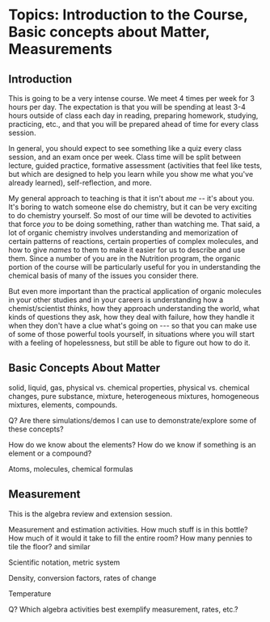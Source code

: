 Topics: Introduction to the Course, Basic concepts about Matter, Measurements
=============================================================================

Introduction
--------------

This is going to be a very intense course.  We meet 4 times per week
for 3 hours per day.  The expectation is that you will be spending at
least 3-4 hours outside of class each day in reading, preparing
homework, studying, practicing, etc., and that you will be prepared
ahead of time for every class session.


In general, you should expect to see something like a quiz every class
session, and an exam once per week.  Class time will be split between
lecture, guided practice, formative assessment (activities that feel
like tests, but which are designed to help you learn while you show me
what you've already learned), self-reflection, and more.


My general approach to teaching is that it isn't about *me* -- it's
about you.  It's boring to watch someone else do chemistry, but it can
be very exciting to do chemistry yourself.  So most of our time will
be devoted to activities that force *you* to be doing something,
rather than watching me.  That said, a lot of organic chemistry
involves understanding and memorization of certain patterns of
reactions, certain properties of complex molecules, and how to give
*names* to them to make it easier for us to describe and use them.
Since a number of you are in the Nutrition program, the organic
portion of the course will be particularly useful for you in
understanding the chemical basis of many of the issues you consider
there.


But even more important than the practical application of organic
molecules in your other studies and in your careers is understanding
how a chemist/scientist *thinks*, how they approach understanding the
world, what kinds of questions they ask, how they deal with failure,
how they handle it when they don't have a clue what's going on --- so
that you can make use of some of those powerful tools yourself, in
situations where you will start with a feeling of hopelessness, but
still be able to figure out how to do it.


Basic Concepts About Matter 
--------------------------- 

solid, liquid, gas, physical vs. chemical properties, physical
vs. chemical changes, pure substance, mixture, heterogeneous mixtures,
homogeneous mixtures, elements, compounds.

Q?  Are there simulations/demos I can use to demonstrate/explore some
of these concepts?


How do we know about the elements?  How do we know if something is an
element or a compound?

Atoms, molecules, chemical formulas

 




Measurement
-----------

This is the algebra review and extension session.

Measurement and estimation activities.  How much stuff is in this
bottle?  How much of it would it take to fill the entire room?  How
many pennies to tile the floor?  and similar

Scientific notation, metric system

Density, conversion factors, rates of change

Temperature

Q? Which algebra activities best exemplify measurement, rates, etc.?
